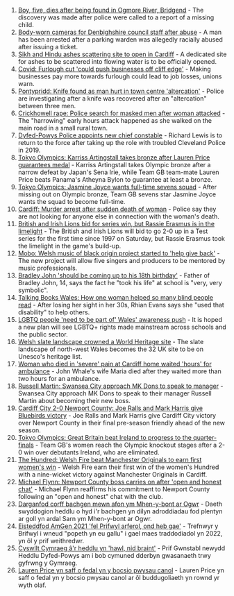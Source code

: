 1. [Boy, five, dies after being found in Ogmore River, Bridgend](https://www.bbc.co.uk/news/uk-wales-58039096) - The discovery was made after police were called to a report of a missing child.
2. [Body-worn cameras for Denbighshire council staff after abuse](https://www.bbc.co.uk/news/uk-wales-58033983) - A man has been arrested after a parking warden was allegedly racially abused after issuing a ticket.
3. [Sikh and Hindu ashes scattering site to open in Cardiff](https://www.bbc.co.uk/news/uk-wales-57988853) - A dedicated site for ashes to be scattered into flowing water is to be officially opened.
4. [Covid: Furlough cut 'could push businesses off cliff edge'](https://www.bbc.co.uk/news/uk-wales-58030769) - Making businesses pay more towards furlough could lead to job losses, unions warn.
5. [Pontypridd: Knife found as man hurt in town centre 'altercation'](https://www.bbc.co.uk/news/uk-wales-58033910) - Police are investigating after a knife was recovered after an "altercation" between three men.
6. [Crickhowell rape: Police search for masked men after woman attacked](https://www.bbc.co.uk/news/uk-wales-58018051) - The "harrowing" early hours attack happened as she walked on the main road in a small rural town.
7. [Dyfed-Powys Police appoints new chief constable](https://www.bbc.co.uk/news/uk-wales-58029958) - Richard Lewis is to return to the force after taking up the role with troubled Cleveland Police in 2019.
8. [Tokyo Olympics: Karriss Artingstall takes bronze after Lauren Price guarantees medal](https://www.bbc.co.uk/sport/olympics/58038081) - Karriss Artingstall takes Olympic bronze after a narrow defeat by Japan's Sena Irie, while Team GB team-mate Lauren Price beats Panama's Atheyna Bylon to guarantee at least a bronze.
9. [Tokyo Olympics: Jasmine Joyce wants full-time sevens squad](https://www.bbc.co.uk/sport/olympics/58040241) - After missing out on Olympic bronze, Team GB sevens star Jasmine Joyce wants the squad to become full-time.
10. [Cardiff: Murder arrest after sudden death of woman](https://www.bbc.co.uk/news/uk-wales-58029216) - Police say they are not looking for anyone else in connection with the woman's death.
11. [British and Irish Lions bid for series win, but Rassie Erasmus is in the limelight](https://www.bbc.co.uk/sport/rugby-union/58027772) - The British and Irish Lions will bid to go 2-0 up in a Test series for the first time since 1997 on Saturday, but Rassie Erasmus took the limelight in the game's build-up.
12. [Mobo: Welsh music of black origin project started to 'help give back'](https://www.bbc.co.uk/news/uk-wales-58030464) - The new project will allow five singers and producers to be mentored by music professionals.
13. [Bradley John 'should be coming up to his 18th birthday'](https://www.bbc.co.uk/news/uk-wales-58019640) - Father of Bradley John, 14, says the fact he "took his life" at school is "very, very symbolic".
14. [Talking Books Wales: How one woman helped so many blind people read](https://www.bbc.co.uk/news/uk-wales-58018316) - After losing her sight in her 30s, Rhian Evans says she "used that disability" to help others.
15. [LGBTQ people 'need to be part of' Wales' awareness push](https://www.bbc.co.uk/news/uk-wales-58001743) - It is hoped a new plan will see LGBTQ+ rights made mainstream across schools and the public sector.
16. [Welsh slate landscape crowned a World Heritage site](https://www.bbc.co.uk/news/uk-wales-58007018) - The slate landscape of north-west Wales becomes the 32 UK site to be on Unesco's heritage list.
17. [Woman who died in 'severe' pain at Cardiff home waited 'hours' for ambulance](https://www.bbc.co.uk/news/uk-wales-58006259) - John Whale's wife Maria died after they waited more than two hours for an ambulance.
18. [Russell Martin: Swansea City approach MK Dons to speak to manager](https://www.bbc.co.uk/sport/football/58031157) - Swansea City approach MK Dons to speak to their manager Russell Martin about becoming their new boss.
19. [Cardiff City 2-0 Newport County: Joe Ralls and Mark Harris give Bluebirds victory](https://www.bbc.co.uk/sport/football/58041388) - Joe Ralls and Mark Harris give Cardiff City victory over Newport County in their final pre-season friendly ahead of the new season.
20. [Tokyo Olympics: Great Britain beat Ireland to progress to the quarter-finals](https://www.bbc.co.uk/sport/olympics/58038349) - Team GB's women reach the Olympic knockout stages after a 2-0 win over debutants Ireland, who are eliminated.
21. [The Hundred: Welsh Fire beat Manchester Originals to earn first women's win](https://www.bbc.co.uk/sport/cricket/58040251) - Welsh Fire earn their first win of the women's Hundred with a nine-wicket victory against Manchester Originals in Cardiff.
22. [Michael Flynn: Newport County boss carries on after 'open and honest chat'](https://www.bbc.co.uk/sport/football/58034596) - Michael Flynn reaffirms his commitment to Newport County following an "open and honest" chat with the club.
23. [Darganfod corff bachgen mewn afon ym Mhen-y-bont ar Ogwr](https://www.bbc.co.uk/newyddion/58040726) - Daeth swyddogion heddlu o hyd i'r bachgen yn dilyn adroddiadau fod plentyn ar goll yn ardal Sarn ym Mhen-y-bont ar Ogwr.
24. [Eisteddfod AmGen 2021 'fel Prifwyl arferol, ond heb gae'](https://www.bbc.co.uk/newyddion/58003943) - Trefnwyr y Brifwyl i wneud "popeth yn eu gallu" i gael maes traddodiadol yn 2022, yn ôl y prif weithredwr.
25. [Cyswllt Cymraeg â'r heddlu yn 'hawl, nid braint'](https://www.bbc.co.uk/newyddion/58033494) - Prif Gwnstabl newydd Heddlu Dyfed-Powys am i bob cymuned dderbyn gwasanaeth trwy gyfrwng y Gymraeg.
26. [Lauren Price yn saff o fedal yn y bocsio pwysau canol](https://www.bbc.co.uk/newyddion/58039432) - Lauren Price yn saff o fedal yn y bocsio pwysau canol ar ôl buddugoliaeth yn rownd yr wyth olaf.
